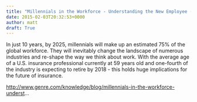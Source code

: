 ```yaml
---
title: "Millennials in the Workforce - Understanding the New Employee (Gen Re Perspective)"
date: 2015-02-03T20:32:53+0000
author: matt
draft: True
---
```

In just 10 years, by 2025, millennials will make up an estimated 75% of the global workforce. They will inevitably change the landscape of numerous industries and re-shape the way we think about work. With the average age of a U.S. insurance professional currently at 59 years old and one-fourth of the industry is expecting to retire by 2018 - this holds huge implications for the future of insurance.

http://www.genre.com/knowledge/blog/millennials-in-the-workforce-underst...
